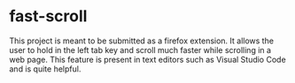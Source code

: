 # fast-scroll
This project is meant to be submitted as a firefox extension. It allows the user to hold in the left tab key and scroll much faster while scrolling in a web page. This feature is present in text editors such as Visual Studio Code and is quite helpful.

